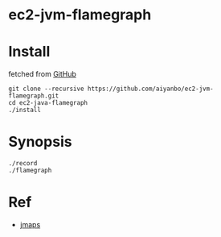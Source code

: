# ec2-jvm-flamegraph

# Install
fetched from [GitHub](https://github.com/aiyanbo/ec2-jvm-flamegraph)

```
git clone --recursive https://github.com/aiyanbo/ec2-jvm-flamegraph.git
cd ec2-java-flamegraph
./install
```

# Synopsis

```
./record
./flamegraph
```

# Ref

- [jmaps](https://github.com/brendangregg/Misc/blob/master/java/jmaps)
